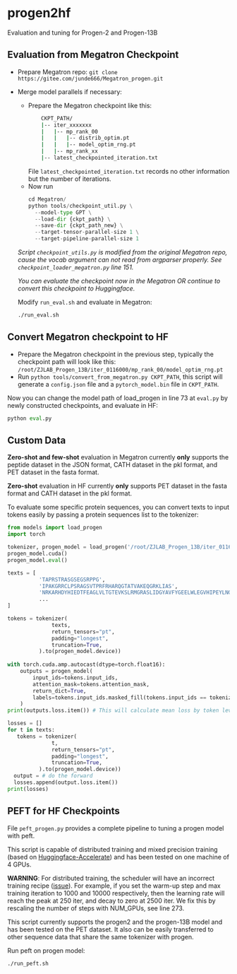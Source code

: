 # progen2hf
Evaluation and tuning for Progen-2 and Progen-13B

## Evaluation from Megatron Checkpoint
- Prepare Megatron repo: `git clone https://gitee.com/junde666/Megatron_progen.git`
- Merge model parallels if necessary:
  - Prepare the Megatron checkpoint like this:
    ```bash
        CKPT_PATH/
        |-- iter_xxxxxxx
        |   |-- mp_rank_00
        |   |   |-- distrib_optim.pt
        |   |   |-- model_optim_rng.pt
        |   |-- mp_rank_xx
        |-- latest_checkpointed_iteration.txt
    ```
    File `latest_checkpointed_iteration.txt` records no other information but the number of iterations.
  - Now run 
     ```python
     cd Megatron/
     python tools/checkpoint_util.py \
       --model-type GPT \
       --load-dir {ckpt_path} \
       --save-dir {ckpt_path_new} \
       --target-tensor-parallel-size 1 \
       --target-pipeline-parallel-size 1
     ```
  *Script `checkpoint_utils.py` is modified from the original Megatron repo, cause the vocab argument can not read from argparser properly. See `checkpoint_loader_megatron.py` line 151.*
  
  *You can evaluate the checkpoint now in the Megatron OR continue to convert this checkpoint to Huggingface.*
  
  Modify `run_eval.sh` and evaluate in Megatron:
    ```bash
    ./run_eval.sh 
    ```
## Convert Megatron checkpoint to HF
- Prepare the Megatron checkpoint in the previous step, typically the checkpoint path will look like this: `/root/ZJLAB_Progen_13B/iter_0116000/mp_rank_00/model_optim_rng.pt`
- Run `python tools/convert_from_megatron.py CKPT_PATH`, this script will generate a `config.json` file and a `pytorch_model.bin` file in `CKPT_PATH`.

Now you can change the model path of load_progen in line 73 at `eval.py` by newly constructed checkpoints, and evaluate in HF:
  ```python
  python eval.py
  ```

## Custom Data
**Zero-shot and few-shot** evaluation in Megatron currently **only** supports the peptide dataset in the JSON format, CATH dataset in the pkl format, and PET dataset in the fasta format.

**Zero-shot** evaluation in HF currently **only** supports PET dataset in the fasta format and CATH dataset in the pkl format.

To evaluate some specific protein sequences, you can convert texts to input tokens easily by passing a protein sequences list to the tokenizer:
```python
from models import load_progen
import torch

tokenizer, progen_model = load_progen('/root/ZJLAB_Progen_13B/iter_0116000/mp_rank_00')
progen_model.cuda()
progen_model.eval()

texts = [
          'TAPRSTRASGSEGSRPPG',
          'IPAKGRRCLPSRAGSVTPRFRHARQGTATVAKEQGRKLIAS',
          'NRKARHDYHIEDTFEAGLVLTGTEVKSLRMGRASLIDGYAVFYGEELWLEGVHIPEYLNGNWTNH',
          ...
]

tokens = tokenizer(
              texts,
              return_tensors="pt",
              padding="longest",
              truncation=True,
          ).to(progen_model.device))
          
with torch.cuda.amp.autocast(dtype=torch.float16):
    outputs = progen_model(
        input_ids=tokens.input_ids,
        attention_mask=tokens.attention_mask,
        return_dict=True,
        labels=tokens.input_ids.masked_fill(tokens.input_ids == tokenizer.pad_token_id, -100),
    )
print(outputs.loss.item()) # This will calculate mean loss by token level, for sequence level, you need to pass sequences one by one

losses = []
for t in texts:
   tokens = tokenizer(
              t,
              return_tensors="pt",
              padding="longest",
              truncation=True,
          ).to(progen_model.device))
  output = # do the forward
  losses.append(output.loss.item())
print(losses)
```

## PEFT for HF Checkpoints
File `peft_progen.py` provides a complete pipeline to tuning a progen model with peft.

This script is capable of distributed training and mixed precision training (based on [Huggingface-Accelerate](https://huggingface.co/docs/accelerate/v0.23.0/en/index)) and has been tested on one machine of 4 GPUs.

**WARNING**: For distributed training, the scheduler will have an incorrect training recipe ([issue](https://github.com/huggingface/accelerate/issues/662)). For example, if you set the warm-up step and max training iteration to 1000 and 10000 respectively, then the learning rate will reach the peak at 250 iter, and decay to zero at 2500 iter. We fix this by rescaling the number of steps with NUM_GPUs, see line 273.

This script currently supports the progen2 and the progen-13B model and has been tested on the PET dataset. It also can be easily transferred to other sequence data that share the same tokenizer with progen.

Run peft on progen model:
```
./run_peft.sh
```
